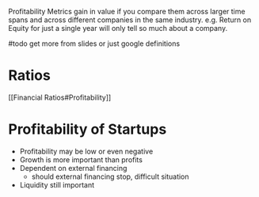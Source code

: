 
Profitability Metrics gain in value if you compare them across larger time spans and across different companies in the same industry.
e.g. Return on Equity for just a single year will only tell so much about a company.

#todo get more from slides or just google definitions

# Ratios

[[Financial Ratios#Profitability]]

# Profitability of Startups
- Profitability may be low or even negative
- Growth is more important than profits
- Dependent on external financing
	- should external financing stop, difficult situation
- Liquidity still important
